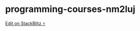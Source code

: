 # programming-courses-nm2luj

[Edit on StackBlitz ⚡️](https://stackblitz.com/edit/programming-courses-nm2luj)